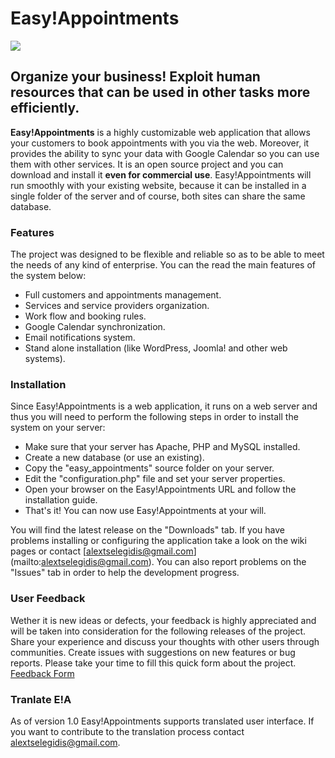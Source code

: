 Easy!Appointments
================

<img src="https://dl.dropboxusercontent.com/u/27545985/easyappointments/google-code-banner.png">

## Organize your business! Exploit human resources that can be used in other tasks more efficiently.

**Easy!Appointments** is a highly customizable web application that allows your customers to book 
appointments with you via the web. Moreover, it provides the ability to sync your data with 
Google Calendar so you can use them with other services. It is an open source project and you 
can download and install it **even for commercial use**. Easy!Appointments will run smoothly with 
your existing website, because it can be installed in a single folder of the server and of course, 
both sites can share the same database.

### Features
The project was designed to be flexible and reliable so as to be able to meet the needs of any 
kind of enterprise. You can the read the main features of the system below:

* Full customers and appointments management.
* Services and service providers organization.
* Work flow and booking rules.
* Google Calendar synchronization.
* Email notifications system.
* Stand alone installation (like WordPress, Joomla! and other web systems).

### Installation
Since Easy!Appointments is a web application, it runs on a web server and thus you will need to 
perform the following steps in order to install the system on your server:

* Make sure that your server has Apache, PHP and MySQL installed.
* Create a new database (or use an existing).
* Copy the "easy_appointments" source folder on your server.
* Edit the "configuration.php" file and set your server properties.
* Open your browser on the Easy!Appointments URL and follow the installation guide.
* That's it! You can now use Easy!Appointments at your will.

You will find the latest release on the "Downloads" tab. If you have problems installing or 
configuring the application take a look on the wiki pages or contact [alextselegidis@gmail.com]
(mailto:alextselegidis@gmail.com). You can also report problems on the "Issues" tab in order to
help the development progress.

### User Feedback
Wether it is new ideas or defects, your feedback is highly appreciated and will be taken into 
consideration for the following releases of the project. Share your experience and discuss your 
thoughts with other users through communities. Create issues with suggestions on new features or 
bug reports. Please take your time to fill this quick form about the project. 
[Feedback Form](https://docs.google.com/forms/d/15dw1jl7lUgw4q-XXMn13Gx_e8zJxAiyWYMOdqtZqIHU/viewform#start=openform)

### Tranlate E!A
As of version 1.0 Easy!Appointments supports translated user interface. If you want to contribute to the 
translation process contact [alextselegidis@gmail.com](mailto:alextselegidis@gmail.com).
